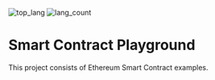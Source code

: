 ![top_lang](https://img.shields.io/github/languages/top/jugaleezy/smart-contract-playground?style=plastic)
![lang_count](https://img.shields.io/github/languages/count/jugaleezy/smart-contract-playground?style=plastic)

# Smart Contract Playground
This project consists of Ethereum Smart Contract examples.
